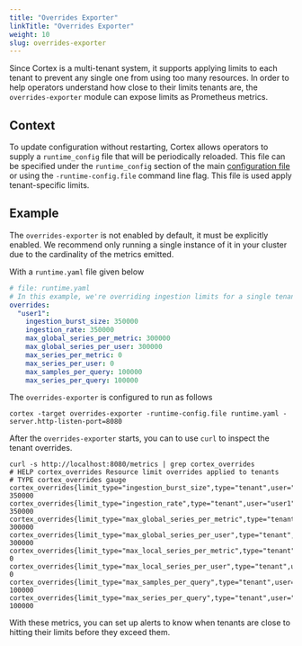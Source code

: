 ```yaml
---
title: "Overrides Exporter"
linkTitle: "Overrides Exporter"
weight: 10
slug: overrides-exporter
---
```


Since Cortex is a multi-tenant system, it supports applying limits to each tenant to prevent
any single one from using too many resources. In order to help operators understand how close
to their limits tenants are, the `overrides-exporter` module can expose limits as Prometheus metrics.

## Context

To update configuration without restarting, Cortex allows operators to supply a `runtime_config`
file that will be periodically reloaded. This file can be specified under the `runtime_config` section
of the main [configuration file](../configuration/arguments.md#runtime-configuration-file) or using the `-runtime-config.file`
command line flag. This file is used apply tenant-specific limits.

## Example

The `overrides-exporter` is not enabled by default, it must be explicitly enabled. We recommend
only running a single instance of it in your cluster due to the cardinality of the metrics
emitted.

With a `runtime.yaml` file given below

[embedmd]:# (./overrides-exporter-runtime.yaml)
```yaml
# file: runtime.yaml
# In this example, we're overriding ingestion limits for a single tenant.
overrides:
  "user1":
    ingestion_burst_size: 350000
    ingestion_rate: 350000
    max_global_series_per_metric: 300000
    max_global_series_per_user: 300000
    max_series_per_metric: 0
    max_series_per_user: 0
    max_samples_per_query: 100000
    max_series_per_query: 100000
```

The `overrides-exporter` is configured to run as follows

```
cortex -target overrides-exporter -runtime-config.file runtime.yaml -server.http-listen-port=8080
```

After the `overrides-exporter` starts, you can to use `curl` to inspect the tenant overrides.

```text
curl -s http://localhost:8080/metrics | grep cortex_overrides
# HELP cortex_overrides Resource limit overrides applied to tenants
# TYPE cortex_overrides gauge
cortex_overrides{limit_type="ingestion_burst_size",type="tenant",user="user1"} 350000
cortex_overrides{limit_type="ingestion_rate",type="tenant",user="user1"} 350000
cortex_overrides{limit_type="max_global_series_per_metric",type="tenant",user="user1"} 300000
cortex_overrides{limit_type="max_global_series_per_user",type="tenant",user="user1"} 300000
cortex_overrides{limit_type="max_local_series_per_metric",type="tenant",user="user1"} 0
cortex_overrides{limit_type="max_local_series_per_user",type="tenant",user="user1"} 0
cortex_overrides{limit_type="max_samples_per_query",type="tenant",user="user1"} 100000
cortex_overrides{limit_type="max_series_per_query",type="tenant",user="user1"} 100000

```

With these metrics, you can set up alerts to know when tenants are close to hitting their limits
before they exceed them.
